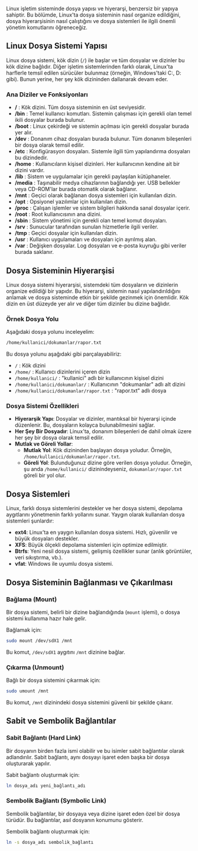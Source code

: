 
Linux işletim sisteminde dosya yapısı ve hiyerarşi, benzersiz bir yapıya sahiptir. Bu bölümde, Linux'ta dosya sisteminin nasıl organize edildiğini, dosya hiyerarşisinin nasıl çalıştığını ve dosya sistemleri ile ilgili önemli yönetim komutlarını öğreneceğiz.

## Linux Dosya Sistemi Yapısı

Linux dosya sistemi, kök dizin (`/`) ile başlar ve tüm dosyalar ve dizinler bu kök dizine bağlıdır. Diğer işletim sistemlerinden farklı olarak, Linux'ta harflerle temsil edilen sürücüler bulunmaz (örneğin, Windows'taki C:, D: gibi). Bunun yerine, her şey kök dizininden dallanarak devam eder.

### Ana Diziler ve Fonksiyonları

- **/** : Kök dizini. Tüm dosya sisteminin en üst seviyesidir.
- **/bin** : Temel kullanıcı komutları. Sistemin çalışması için gerekli olan temel ikili dosyalar burada bulunur.
- **/boot** : Linux çekirdeği ve sistemin açılması için gerekli dosyalar burada yer alır.
- **/dev** : Donanım cihaz dosyaları burada bulunur. Tüm donanım bileşenleri bir dosya olarak temsil edilir.
- **/etc** : Konfigürasyon dosyaları. Sistemle ilgili tüm yapılandırma dosyaları bu dizindedir.
- **/home** : Kullanıcıların kişisel dizinleri. Her kullanıcının kendine ait bir dizini vardır.
- **/lib** : Sistem ve uygulamalar için gerekli paylaşılan kütüphaneler.
- **/media** : Taşınabilir medya cihazlarının bağlandığı yer. USB bellekler veya CD-ROM'lar burada otomatik olarak bağlanır.
- **/mnt** : Geçici olarak bağlanan dosya sistemleri için kullanılan dizin.
- **/opt** : Opsiyonel yazılımlar için kullanılan dizin.
- **/proc** : Çalışan işlemler ve sistem bilgileri hakkında sanal dosyalar içerir.
- **/root** : Root kullanıcısının ana dizini.
- **/sbin** : Sistem yönetimi için gerekli olan temel komut dosyaları.
- **/srv** : Sunucular tarafından sunulan hizmetlerle ilgili veriler.
- **/tmp** : Geçici dosyalar için kullanılan dizin.
- **/usr** : Kullanıcı uygulamaları ve dosyaları için ayrılmış alan.
- **/var** : Değişken dosyalar. Log dosyaları ve e-posta kuyruğu gibi veriler burada saklanır.

## Dosya Sisteminin Hiyerarşisi

Linux dosya sistemi hiyerarşisi, sistemdeki tüm dosyaların ve dizinlerin organize edildiği bir yapıdır. Bu hiyerarşi, sistemin nasıl yapılandırıldığını anlamak ve dosya sisteminde etkin bir şekilde gezinmek için önemlidir. Kök dizin en üst düzeyde yer alır ve diğer tüm dizinler bu dizine bağlıdır.

### Örnek Dosya Yolu

Aşağıdaki dosya yolunu inceleyelim:

```bash
/home/kullanici/dokumanlar/rapor.txt
```

Bu dosya yolunu aşağıdaki gibi parçalayabiliriz:

- `/` : Kök dizini
- `/home/` : Kullanıcı dizinlerini içeren dizin
- `/home/kullanici/` : "kullanici" adlı bir kullanıcının kişisel dizini
- `/home/kullanici/dokumanlar/` : Kullanıcının "dokumanlar" adlı alt dizini
- `/home/kullanici/dokumanlar/rapor.txt` : "rapor.txt" adlı dosya

### Dosya Sistemi Özellikleri

- **Hiyerarşik Yapı**: Dosyalar ve dizinler, mantıksal bir hiyerarşi içinde düzenlenir. Bu, dosyaların kolayca bulunabilmesini sağlar.
- **Her Şey Bir Dosyadır**: Linux'ta, donanım bileşenleri de dahil olmak üzere her şey bir dosya olarak temsil edilir.
- **Mutlak ve Göreli Yollar**: 
  - **Mutlak Yol**: Kök dizininden başlayan dosya yoludur. Örneğin, `/home/kullanici/dokumanlar/rapor.txt`.
  - **Göreli Yol**: Bulunduğunuz dizine göre verilen dosya yoludur. Örneğin, şu anda `/home/kullanici/` dizinindeyseniz, `dokumanlar/rapor.txt` göreli bir yol olur.

## Dosya Sistemleri

Linux, farklı dosya sistemlerini destekler ve her dosya sistemi, depolama aygıtlarını yönetmenin farklı yollarını sunar. Yaygın olarak kullanılan dosya sistemleri şunlardır:

- **ext4**: Linux'ta en yaygın kullanılan dosya sistemi. Hızlı, güvenilir ve büyük dosyaları destekler.
- **XFS**: Büyük ölçekli depolama sistemleri için optimize edilmiştir.
- **Btrfs**: Yeni nesil dosya sistemi, gelişmiş özellikler sunar (anlık görüntüler, veri sıkıştırma, vb.).
- **vfat**: Windows ile uyumlu dosya sistemi.

## Dosya Sisteminin Bağlanması ve Çıkarılması

### Bağlama (Mount)

Bir dosya sistemi, belirli bir dizine bağlandığında (`mount` işlemi), o dosya sistemi kullanıma hazır hale gelir.

Bağlamak için:

```bash
sudo mount /dev/sdX1 /mnt
```

Bu komut, `/dev/sdX1` aygıtını `/mnt` dizinine bağlar.

### Çıkarma (Unmount)

Bağlı bir dosya sistemini çıkarmak için:

```bash
sudo umount /mnt
```

Bu komut, `/mnt` dizinindeki dosya sistemini güvenli bir şekilde çıkarır.

## Sabit ve Sembolik Bağlantılar

### Sabit Bağlantı (Hard Link)

Bir dosyanın birden fazla ismi olabilir ve bu isimler sabit bağlantılar olarak adlandırılır. Sabit bağlantı, aynı dosyayı işaret eden başka bir dosya oluşturarak yapılır.

Sabit bağlantı oluşturmak için:

```bash
ln dosya_adı yeni_bağlantı_adı
```

### Sembolik Bağlantı (Symbolic Link)

Sembolik bağlantılar, bir dosyaya veya dizine işaret eden özel bir dosya türüdür. Bu bağlantılar, asıl dosyanın konumunu gösterir.

Sembolik bağlantı oluşturmak için:

```bash
ln -s dosya_adı sembolik_bağlantı
```


